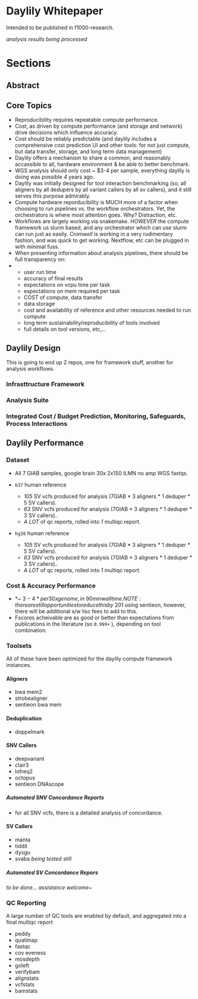 # Daylily Whitepaper

Intended to be published in f1000-research.

_analysis results being processed_

# Sections

## Abstract

## Core Topics

- Reproducibility requires repeatable compute performance.
- Cost, as driven by compute performance (and storage and network) drive decisions which influence accuracy.
- Cost should be reliably predictable (and daylily includes a comprehensive cost prediction UI and other tools: for not just compute, but data transfer, storage, and long term data management)
- Daylily offers a mechanism to share a common, and reasonably accassible to all, hardware environment & be able to better benchmark.
- WGS analysis should only cost ~ $3-4 per sample, everything daylily is doing was possible *4* years ago.
- Daylily was initially designed for tool interaction benchmarking (so, all aligners by all dedupers by all variant callers by all sv callers), and it still serves this purpose admirably.
- Compute hardware reporducibility is MUCH more of a factor when choosing to run pipelines vs. the workflow orchestrators. Yet, the orchestrators is where most attention goes.  Why? Distraction, etc.
- Workflows are largely working via snakemake. *HOWEVER* the compute framework us slurm based, and any orchestrator which can use slurm can run just as easily. *Cromwell* is working in a very rudimentary fashion, and was quick to get working. Nextflow, etc can be plugged in with minimal fuss.
- When presenting information about analysis pipelines, there should be full transparency on:
-   - user run time
    - accuracy of final results
    - expectations on vcpu time per task
    -  expectations on mem required per task
    -  COST of compute, data transfer
    -  data storage
    -  cost and availability of reference and other resources needed to run compute
    -  long term sustainability/reproducibility of tools involved
    -   full details on tool versions, etc,...
 
## Daylily Design
This is going to end up 2 repos, one for framework stuff, another for analysis workflows.

### Infrasttructure Framework

### Analysis Suite

### Integrated Cost / Budget Prediction, Monitoring, Safeguards, Process Interactions

## Daylily Performance


### Dataset
- All 7 GIAB samples, google brain 30x 2x150 ILMN no amp WGS fastqs.
- `b37` human reference
  - *105* SV vcfs produced for analysis (7GIAB * 3 aligners * 1 deduper * 5 SV callers).
  - *63* SNV vcfs produced for analysis  (7GIAB * 3 aligners * 1 deduper * 3 SV callers)..
  - *A LOT* of qc reports, rolled into *1* multiqc report.

- `hg38` human reference
  - *105* SV vcfs produced for analysis (7GIAB * 3 aligners * 1 deduper * 5 SV callers).
  - *63* SNV vcfs produced for analysis  (7GIAB * 3 aligners * 1 deduper * 3 SV callers)..
  - *A LOT* of qc reports, rolled into *1* multiqc report.


### Cost & Accuracy Performance
- *~ $3-4* per 30x genome, in ~90min walltime. NOTE: there are still opportunities to reduce this by ~20%, given time/resources. NOTE2: raw compute cost can be reduced by ~$1 using sentieon, however, there will be additional s/w lisc fees to add to this.
- Fscores acheivable are as good or better than expectations from publications in the literature (so `0.999+` ), depending on tool combination.

### Toolsets
All of these have been optimized for the daylily compute framework instances.

#### Aligners
- bwa mem2
- strobealigner
- sentieon bwa mem

#### Deduplication
- doppelmark

#### SNV Callers
- deepvariant
- clair3
- lofreq2
- octopus
- sentieon DNAscope

##### Automated SNV Concordance Reports
- for all SNV vcfs, there is a detailed analysis of concordance.

#### SV Callers
- manta
- tiddit
- dysgu
- svaba _being tested still_

##### Automated SV Concordance Repors
_to be done... assistance welcome~_ 


### QC Reporting
A large number of QC tools are enabled by default, and aggregated into a final *multiqc* report
- peddy
- qualimap
- fastqc
- cov eveness
- mosdepth
- goleft
- verifybam
- alignstats
- vcfstats
- bamstats




